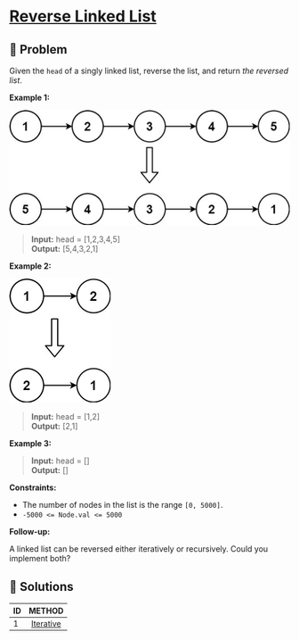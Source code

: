 # [Reverse Linked List](https://leetcode.com/problems/reverse-linked-list/)

## 🚨 Problem
<!-- Explanation of problem. -->
Given the `head` of a singly linked list, reverse the list, and return _the reversed list_.

**Example 1:**
<!-- An example of problem. -->
![example 1](./img/rev1ex1.jpg)

>**Input:** head = \[1,2,3,4,5\] </br> <!-- Input example. -->
**Output:** \[5,4,3,2,1\] </br> <!-- Output example. -->

**Example 2:**
<!-- An example of problem. -->
![example 2](./img/rev1ex2.jpg)

>**Input:** head = \[1,2\] </br> <!-- Input example. -->
**Output:** \[2,1\] </br> <!-- Output example. -->

**Example 3:**
<!-- An example of problem. -->

>**Input:** head = \[\] </br> <!-- Input example. -->
**Output:** \[\] </br> <!-- Output example. -->

**Constraints:**
<!-- Constraints of problem. -->
- The number of nodes in the list is the range `[0, 5000]`.
- `-5000 <= Node.val <= 5000`

**Follow-up:**  
<!-- Do more! -->
A linked list can be reversed either iteratively or recursively. Could you implement both?

## 🔐 Solutions
<!-- Solutions of problem and their links. -->

| ID  |          METHOD          |
| :-- | :----------------------: |
| 1   | [Iterative](1-answer.md) |
